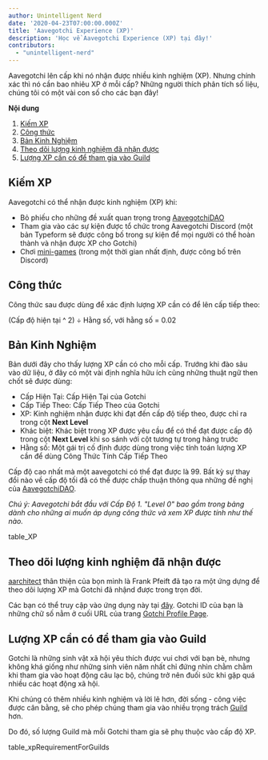 ```yaml
---
author: Unintelligent Nerd
date: '2020-04-23T07:00:00.000Z'
title: 'Aavegotchi Experience (XP)'
description: 'Học về Aavegotchi Experience (XP) tại đây!'
contributors:
  - "unintelligent-nerd"
---
```


Aavegotchi lên cấp khi nó nhận được nhiều kinh nghiệm (XP). Nhưng chính xác thì nó cần bao nhiêu XP ở mỗi cấp? Những người thích phân tích số liệu, chúng tôi có một vài con số cho các bạn đây!

<div class="contentsBox">

**Nội dung**

<ol>
<li><a href=#gaining-xp>Kiếm XP</a></li>
<li><a href=#formula>Công thức</a></li>
<li><a href=#experience-table>Bản Kinh Nghiệm</a></li>
<li><a href=#tracking-xp-received>Theo dõi lượng kinh nghiệm đã nhận được</a></li>
<li><a href=#xp-requirements-for-joining-guilds>Lượng XP cần có để tham gia vào Guild</a></li>
</ol>

</div>

## Kiếm XP
Aavegotchi có thể nhận được kinh nghiệm (XP) khi:
* Bỏ phiếu cho những đề xuất quan trọng trong [AavegotchiDAO](/dao)
* Tham gia vào các sự kiện được tổ chức trong Aavegotchi Discord (một bản Typeform sẽ được công bố trong sự kiện để mọi người có thể hoàn thành và nhận được XP cho Gotchi)
* Chơi [mini-games](/minigames) (trong một thời gian nhất định, được công bố trên Discord)

## Công thức
Công thức sau được dùng để xác định lượng XP cần có để lên cấp tiếp theo:

(Cấp độ hiện tại ^ 2) ÷ Hằng số, với hằng số = 0.02

## Bản Kinh Nghiệm

Bản dưới đây cho thấy lượng XP cần có cho mỗi cấp. Trướng khi đào sâu vào dữ liệu, ở đây có một vài định nghĩa hữu ích cũng những thuật ngữ then chốt sẽ được dùng:

* Cấp Hiện Tại: Cấp Hiện Tại của Gotchi
* Cấp Tiếp Theo: Cấp Tiếp Theo của Gotchi
* XP: Kinh nghiệm nhận được khi đạt đến cấp độ tiếp theo, được chỉ ra trong cột **Next Level**
* Khác biệt: Khác biệt trong XP được yêu cầu để có thể đạt được cấp độ trong cột **Next Level** khi so sánh với cột tương tự trong hàng trước
* Hằng số: Một gái trị cố định được dùng trong việc tính toán lượng XP cần để dùng Công Thức Tính Cấp Tiếp Theo

Cấp độ cao nhất mà một aavegotchi có thể đạt được là 99. Bất kỳ sự thay đổi nào về cấp độ tối đã có thể được chấp thuận thông qua những đề nghị của [AavegotchiDAO](/dao).

*Chú ý: Aavegotchi bắt đầu với Cấp Độ 1. "Level 0" bao gồm trong bảng dành cho những ai muốn áp dụng công thức và xem XP được tính như thế nào.*

table_XP

## Theo dõi lượng kinh nghiệm đã nhận được

[aarchitect](/aarchitect) thân thiện của bọn mình là Frank Pfeift đã tạo ra một ứng dựng để theo dõi lượng XP mà Gotchi đã nhậnd được trong trọn đời.

Các bạn có thể truy cập vào ứng dụng này tại [đây](https://aavegotchi-xp-dashboard.vercel.app). Gotchi ID của bạn là những chữ số nằm ở cuối URL của trang [Gotchi Profile Page](/aavegotchi-profile).

## Lượng XP cần có để tham gia vào Guild

Gotchi là những sinh vật xã hội yêu thích được vui chơi với bạn bè, nhưng không khá giống như những sinh viên năm nhất chỉ đứng nhìn chằm chằm khi tham gia vào hoạt động câu lạc bộ, chúng trở nên đuối sức khi gặp quá nhiều các hoạt động xã hội.

Khi chúng có thêm nhiều kinh nghiệm và lời lẽ hơn, đời sống - công việc được cân bằng, sẽ cho phép chúng tham gia vào nhiều trọng trách [Guild](/guild) hơn.

Do đó, số lượng Guild mà mỗi Gotchi tham gia sẽ phụ thuộc vào cấp độ XP.

table_xpRequirementForGuilds
